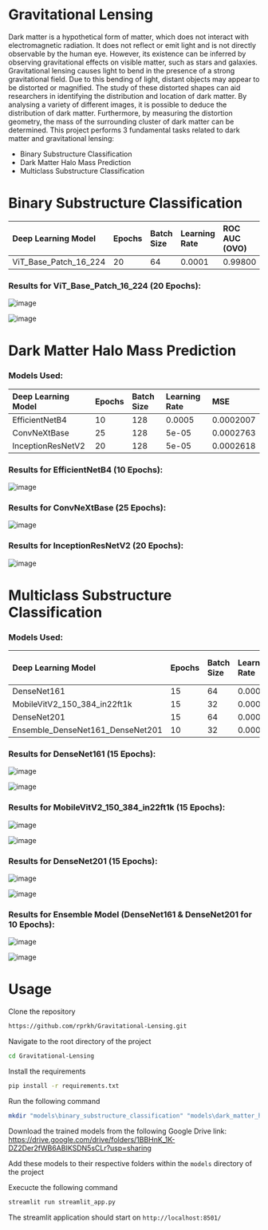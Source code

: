 # Gravitational Lensing

Dark matter is a hypothetical form of matter, which does not interact with electromagnetic radiation. It does not reflect or emit light and is not directly observable by the human eye. However, its existence can be inferred by observing gravitational effects on visible matter, such as stars and galaxies. Gravitational lensing causes light to bend in the presence of a strong gravitational field. Due to this bending of light, distant objects may appear to be distorted or magnified. The study of these distorted shapes can aid researchers in identifying the distribution and location of dark matter. By analysing a variety of different images, it is possible to deduce the distribution of dark matter. Furthermore, by measuring the distortion geometry, the mass of the surrounding cluster of dark matter can be determined. This project performs 3 fundamental tasks related to dark matter and gravitational lensing:
- Binary Substructure Classification
- Dark Matter Halo Mass Prediction
- Multiclass Substructure Classification

# Binary Substructure Classification

| Deep Learning Model                                 | Epochs | Batch Size | Learning Rate | ROC AUC (OVO) | ROC AUC (OVR) |
| :-------------------------------------------------- | :----- | :--------- | :------------ | :------------ | :------------ |
| ViT_Base_Patch_16_224                               | 20     | 64         | 0.0001        | 0.99800       | 0.99800       |

### Results for ViT_Base_Patch_16_224 (20 Epochs):

![image](https://user-images.githubusercontent.com/75483881/224233826-e5d5fc32-f9ca-4be6-8e0d-7cb3c728828b.png)

![image](https://user-images.githubusercontent.com/75483881/224234139-8ecf59c8-f3a4-40dc-8ee2-d1d4f447f3f5.png)

# Dark Matter Halo Mass Prediction

### Models Used:

| Deep Learning Model                                 | Epochs | Batch Size | Learning Rate | MSE       |
| :-------------------------------------------------- | :----- | :--------- | :------------ | :-------- |
| EfficientNetB4                                      | 10     | 128        | 0.0005        | 0.0002007 |
| ConvNeXtBase                                        | 25     | 128        | 5e-05         | 0.0002763 |
| InceptionResNetV2                                   | 20     | 128        | 5e-05         | 0.0002618 |

### Results for EfficientNetB4 (10 Epochs):

![image](https://user-images.githubusercontent.com/75483881/227117195-78bbe109-c16f-42bb-8574-0fbfc96f0347.png)

### Results for ConvNeXtBase (25 Epochs):

![image](https://user-images.githubusercontent.com/75483881/227117096-0063fba6-f38c-4e77-805e-b50a6639fabf.png)

### Results for InceptionResNetV2 (20 Epochs):

![image](https://user-images.githubusercontent.com/75483881/227116960-8d363a39-6efd-4a00-977e-2e7f36c89ee1.png)

# Multiclass Substructure Classification

### Models Used:

| Deep Learning Model                         | Epochs | Batch Size | Learning Rate | ROC AUC (OVO) | ROC AUC (OVR) |
| :------------------------------------------ | :----- | :--------- | :------------ | :------------ | :------------ |
| DenseNet161                                 | 15     | 64         | 0.0001        | 0.98          | 0.98      |
| MobileVitV2_150_384_in22ft1k                | 15     | 32         | 0.0001        | 0.95          | 0.95      |
| DenseNet201                                 | 15     | 64         | 0.0001        | 0.97          | 0.97      |
| Ensemble_DenseNet161_DenseNet201            | 10     | 32         | 0.0001        | 0.98          | 0.98      |

### Results for DenseNet161 (15 Epochs):

![image](https://user-images.githubusercontent.com/75483881/224229172-4de710e2-7d15-4628-8510-1c6381abdd0a.png)

![image](https://user-images.githubusercontent.com/75483881/224229506-660f53ce-362f-4f89-9ef8-5f14d07d4d18.png)

### Results for MobileVitV2_150_384_in22ft1k (15 Epochs):

![image](https://user-images.githubusercontent.com/75483881/224229270-38789ff1-5fa3-4357-8687-f517dc4565b8.png)

![image](https://user-images.githubusercontent.com/75483881/224229544-f1b38158-0d4d-48c0-8507-61496a5c3d72.png)

### Results for DenseNet201 (15 Epochs):

![image](https://user-images.githubusercontent.com/75483881/224229327-4a6c5445-7bda-440b-a768-2d201f2c3c23.png)

![image](https://user-images.githubusercontent.com/75483881/224229574-ef27eb39-e5f0-459f-a338-7d3339db6286.png)

### Results for Ensemble Model (DenseNet161 & DenseNet201 for 10 Epochs):

![image](https://user-images.githubusercontent.com/75483881/224229401-9bf29204-0551-45d1-81ec-e91f1138ea8a.png)

![image](https://user-images.githubusercontent.com/75483881/224229611-0409d10c-6807-4de4-96f9-4d97ffdcb6b2.png)

# Usage

Clone the repository

```bash
https://github.com/rprkh/Gravitational-Lensing.git
```

Navigate to the root directory of the project
```bash
cd Gravitational-Lensing
```

Install the requirements
```bash
pip install -r requirements.txt
```

Run the following command
```bash
mkdir "models\binary_substructure_classification" "models\dark_matter_halo_mass_prediction" "models\multiclass_substructure_classification"
```

Download the trained models from the following Google Drive link: 
https://drive.google.com/drive/folders/1BBHnK_1K-DZ2Der2fWB6ABIKSDN5sCLr?usp=sharing

Add these models to their respective folders within the `models` directory of the project

Execucte the following command
```bash
streamlit run streamlit_app.py
```

The streamlit application should start on `http://localhost:8501/`

